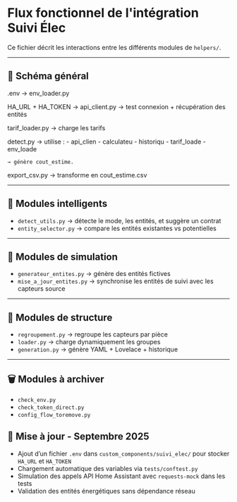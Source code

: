 # Flux fonctionnel de l'intégration Suivi Élec

Ce fichier décrit les interactions entre les différents modules de `helpers/`.

---

## 🔄 Schéma général
.env → env_loader.py
   
HA_URL + HA_TOKEN → api_client.py → test connexion + récupération des entités
   
tarif_loader.py → charge les tarifs
   
detect.py → utilise :
    - api_clien
    - calculateu
    - historiqu
    - tarif_loade
    - env_loade
   
    → génère cout_estime.
   
export_csv.py → transforme en cout_estime.csv

---

## 🧠 Modules intelligents

- `detect_utils.py` → détecte le mode, les entités, et suggère un contrat
- `entity_selector.py` → compare les entités existantes vs potentielles

---

## 🧪 Modules de simulation

- `generateur_entites.py` → génère des entités fictives
- `mise_a_jour_entites.py` → synchronise les entités de suivi avec les capteurs source

---

## 🧱 Modules de structure

- `regroupement.py` → regroupe les capteurs par pièce
- `loader.py` → charge dynamiquement les groupes
- `generation.py` → génère YAML + Lovelace + historique

---

## 🗑️ Modules à archiver

- `check_env.py`
- `check_token_direct.py`
- `config_flow_toremove.py`
## 🔄 Mise à jour - Septembre 2025

- Ajout d’un fichier `.env` dans `custom_components/suivi_elec/` pour stocker `HA_URL` et `HA_TOKEN`
- Chargement automatique des variables via `tests/conftest.py`
- Simulation des appels API Home Assistant avec `requests-mock` dans les tests
- Validation des entités énergétiques sans dépendance réseau
